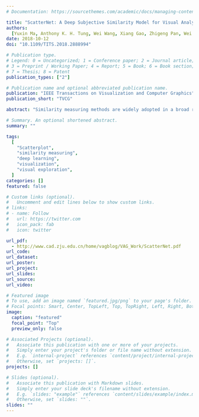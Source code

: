 ```yaml
---
# Documentation: https://sourcethemes.com/academic/docs/managing-content/

title: "ScatterNet: A Deep Subjective Similarity Model for Visual Analysis of Scatterplots."
authors:
  [Yuxin Ma, Anthony K. H. Tung, Wei Wang, Xiang Gao, Zhigeng Pan, Wei Chen]
date: 2018-10-12
doi: "10.1109/TITS.2018.2888994"

# Publication type.
# Legend: 0 = Uncategorized; 1 = Conference paper; 2 = Journal article;
# 3 = Preprint / Working Paper; 4 = Report; 5 = Book; 6 = Book section;
# 7 = Thesis; 8 = Patent
publication_types: ["2"]

# Publication name and optional abbreviated publication name.
publication: "IEEE Transactions on Visualization and Computer Graphics"
publication_short: "TVCG"

abstract: "Similarity measuring methods are widely adopted in a broad range of visualization applications. In this work, we address the challenge of representing human perception in the visual analysis of scatterplots by introducing a novel deep-learning-based approach, ScatterNet, captures perception-driven similarities of such plots. The approach exploits deep neural networks to extract semantic features of scatterplot images for similarity calculation. We create a large labeled dataset consisting of similar and dissimilar images of scatterplots to train the deep neural network. We conduct a set of evaluations including performance experiments and a user study to demonstrate the effectiveness and efficiency of our approach. The evaluations confirm that the learned features capture the human perception of scatterplot similarity effectively. We describe two scenarios to show how ScatterNet can be applied in visual analysis applications."

# Summary. An optional shortened abstract.
summary: ""

tags:
  [
    "Scatterplot",
    "similarity measuring",
    "deep learning",
    "visualization",
    "visual exploration",
  ]
categories: []
featured: false

# Custom links (optional).
#   Uncomment and edit lines below to show custom links.
# links:
# - name: Follow
#   url: https://twitter.com
#   icon_pack: fab
#   icon: twitter

url_pdf:
  - http://www.cad.zju.edu.cn/home/vagblog/VAG_Work/ScatterNet.pdf
url_code:
url_dataset:
url_poster:
url_project:
url_slides:
url_source:
url_video:

# Featured image
# To use, add an image named `featured.jpg/png` to your page's folder.
# Focal points: Smart, Center, TopLeft, Top, TopRight, Left, Right, BottomLeft, Bottom, BottomRight.
image:
  caption: "featured"
  focal_point: "Top"
  preview_only: false

# Associated Projects (optional).
#   Associate this publication with one or more of your projects.
#   Simply enter your project's folder or file name without extension.
#   E.g. `internal-project` references `content/project/internal-project/index.md`.
#   Otherwise, set `projects: []`.
projects: []

# Slides (optional).
#   Associate this publication with Markdown slides.
#   Simply enter your slide deck's filename without extension.
#   E.g. `slides: "example"` references `content/slides/example/index.md`.
#   Otherwise, set `slides: ""`.
slides: ""
---
```

